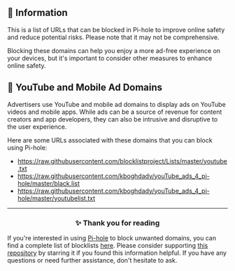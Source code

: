 <!-- SEO DATA FOR BLOCKLIST.SEIFNEK.NET
* Title       : YouTube and Mobile Ad Domains
* Description : 
* Tags        :
* Canonical   : /viewer/info/block/YouTube_and_mobile_ads_etc.
-->

## 📃 Information
This is a list of URLs that can be blocked in Pi-hole to improve online safety and reduce potential risks.
Please note that it may not be comprehensive.

Blocking these domains can help you enjoy a more ad-free experience on your devices, but it's important to consider other measures to enhance online safety.

## 🔴 YouTube and Mobile Ad Domains
Advertisers use YouTube and mobile ad domains to display ads on YouTube videos and mobile apps.
While ads can be a source of revenue for content creators and app developers, they can also be intrusive and disruptive to the user experience.

Here are some URLs associated with these domains that you can block using Pi-hole:
- https://raw.githubusercontent.com/blocklistproject/Lists/master/youtube.txt
- https://raw.githubusercontent.com/kboghdady/youTube_ads_4_pi-hole/master/black.list
- https://raw.githubusercontent.com/kboghdady/youTube_ads_4_pi-hole/master/youtubelist.txt


<hr>
<h3 align="center">✨ Thank you for reading</h3>
If you're interested in using <a href="../What%20is%20Pi-hole.md">Pi-hole</a> to block unwanted domains, you can find a complete list of blocklists <a href="../../../lists/md/Pi-hole.md">here</a>.
Please consider supporting <a href="https://github.com/sefinek24/Sefinek-Blocklist-Collection" target="_blank">this repository</a> by starring it if you found this information helpful.
If you have any questions or need further assistance, don't hesitate to ask.
